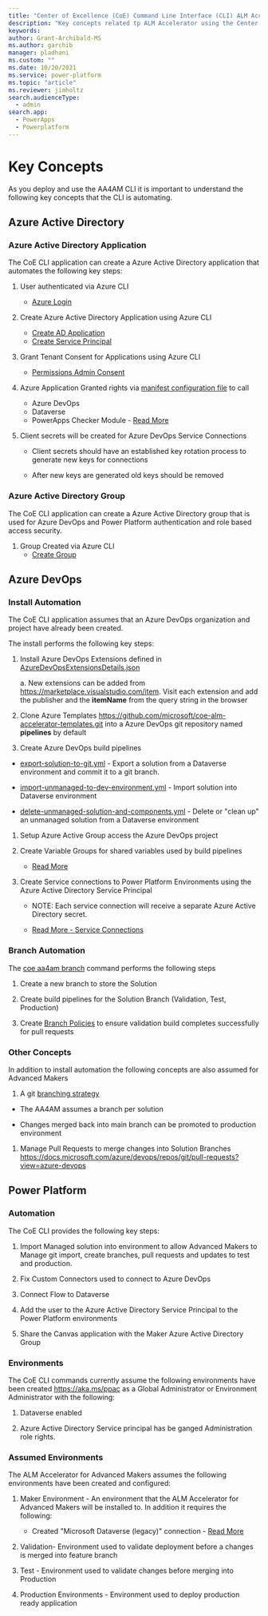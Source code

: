 ```yaml
---
title: "Center of Excellence (CoE) Command Line Interface (CLI) ALM Accelerator key concepts"
description: "Key concepts related tp ALM Accelerator using the Center of Excellence (CoE) Command Line Interface (CLI)"
keywords: 
author: Grant-Archibald-MS
ms.author: garchib
manager: pladhani
ms.custom: ""
ms.date: 10/20/2021
ms.service: power-platform
ms.topic: "article"
ms.reviewer: jimholtz
search.audienceType: 
  - admin
search.app: 
  - PowerApps
  - Powerplatform
---
```



# Key Concepts

As you deploy and use the AA4AM CLI it is important to understand the following key concepts that the CLI is automating.

## Azure Active Directory

### Azure Active Directory Application

The CoE CLI application can create a Azure Active Directory application that automates the following key steps:

1. User authenticated via Azure CLI
   - [Azure Login](https://docs.microsoft.com/cli/azure/reference-index?view=azure-cli-latest#az_login)

1. Create Azure Active Directory Application using Azure CLI
   - [Create AD Application](https://docs.microsoft.com/cli/azure/ad/app?view=azure-cli-latest#az_ad_app_create)
   - [Create Service Principal](https://docs.microsoft.com/cli/azure/ad/sp?view=azure-cli-latest#az_ad_sp_create)

1. Grant Tenant Consent for Applications using Azure CLI
   - [Permissions Admin Consent](https://docs.microsoft.com/cli/azure/ad/app/permission?view=azure-cli-latest#az_ad_app_permission_admin_consent)

1. Azure Application Granted rights via [manifest configuration file](../../config/manifest.json) to call
   - Azure DevOps
   - Dataverse
   - PowerApps Checker Module - [Read More](https://docs.microsoft.com/powershell/powerapps/get-started-powerapps-checker?view=pa-ps-latest)

1. Client secrets will be created for Azure DevOps Service Connections

   - Client secrets should have an established key rotation process to generate new keys for connections

   - After new keys are generated old keys should be removed

### Azure Active Directory Group

The CoE CLI application can create a Azure Active Directory group that is used for Azure DevOps and Power Platform authentication and role based access security.

1. Group Created via Azure CLI
   - [Create Group](https://docs.microsoft.com/cli/azure/ad/group?view=azure-cli-latest#az_ad_group_create)

## Azure DevOps

### Install Automation

The CoE CLI application assumes that an Azure DevOps organization and project have already been created.

The install performs the following key steps:

1. Install Azure DevOps Extensions defined in [AzureDevOpsExtensionsDetails.json](../../config/AzureDevOpsExtensionsDetails.json)

   a. New extensions can be added from https://marketplace.visualstudio.com/item. Visit each extension and add the publisher and the **itemName** from the query string in the browser

1. Clone Azure Templates https://github.com/microsoft/coe-alm-accelerator-templates.git into a Azure DevOps git repository named **pipelines** by default

1. Create Azure DevOps build pipelines
  
- [export-solution-to-git.yml](https://github.com/microsoft/coe-alm-accelerator-templates/blob/main/Pipelines/export-solution-to-git.yml) - Export a solution from a Dataverse environment and commit it to a git branch.

- [import-unmanaged-to-dev-environment.yml](https://github.com/microsoft/coe-alm-accelerator-templates/blob/main/Pipelines/import-unmanaged-to-dev-environment.yml) - Import solution into Dataverse environment

- [delete-unmanaged-solution-and-components.yml](https://github.com/microsoft/coe-alm-accelerator-templates/blob/main/Pipelines/delete-unmanaged-solution-and-components.yml) - Delete or "clean up" an unmanaged solution from a Dataverse environment

1. Setup Azure Active Group access the Azure DevOps project

1. Create Variable Groups for shared variables used by build pipelines 

   - [Read More](https://docs.microsoft.com/azure/devops/pipelines/library/variable-groups?view=azure-devops&tabs=yaml)

1. Create Service connections to Power Platform Environments using the Azure Active Directory Service Principal

   - NOTE: Each service connection will receive a separate Azure Active Directory secret.

   - [Read More - Service Connections](https://docs.microsoft.com/azure/devops/pipelines/library/service-endpoints?view=azure-devops&tabs=yaml)

### Branch Automation

The [coe aa4am branch](./maker-setup.md#create-solution-branch) command performs the following steps

1. Create a new branch to store the Solution

1. Create build pipelines for the Solution Branch (Validation, Test, Production)

1. Create [Branch Policies](https://docs.microsoft.com/azure/devops/repos/git/branch-policies-overview?view=azure-devops) to ensure validation build completes successfully for pull requests

### Other Concepts

In addition to install automation the following concepts are also assumed for Advanced Makers

1. A git [branching strategy](./branching-and-merging.md)

- The AA4AM assumes a branch per solution

- Changes merged back into main branch can be promoted to production environment

1. Manage Pull Requests to merge changes into Solution Branches https://docs.microsoft.com/azure/devops/repos/git/pull-requests?view=azure-devops

## Power Platform

### Automation

The CoE CLI provides the following key steps:

1. Import Managed solution into environment to allow Advanced Makers to Manage git import, create branches, pull requests and updates to test and production.

1. Fix Custom Connectors used to connect to Azure DevOps

1. Connect Flow to Dataverse

1. Add the user to the Azure Active Directory Service Principal to the Power Platform environments

1. Share the Canvas application with the Maker Azure Active Directory Group

### Environments

The CoE CLI commands currently assume the following environments have been created https://aka.ms/ppac as a Global Administrator or Environment Administrator with the following:

1. Dataverse enabled 

1. Azure Active Directory Service principal has be ganged Administration role rights.

### Assumed Environments

The ALM Accelerator for Advanced Makers assumes the following environments have been created and configured:

1. Maker Environment - An environment that the ALM Accelerator for Advanced Makers will be installed to. In addition it requires the following:

   - Created "Microsoft Dataverse (legacy)" connection - [Read More](./before-you-start.md#maker-environment-common-data-service)

1. Validation- Environment used to validate deployment before a changes is merged into feature branch

1. Test - Environment used to validate changes before merging into Production

1. Production Environments - Environment used to deploy production ready application
